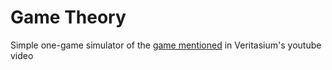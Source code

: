 # Game Theory
Simple one-game simulator of the [game mentioned](https://www.youtube.com/watch?v=mScpHTIi-kM&t=2s) in Veritasium's youtube video